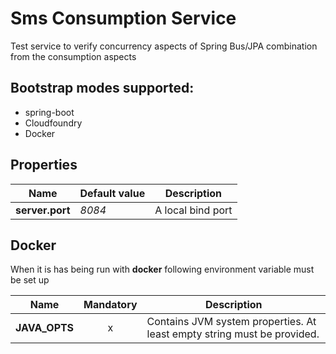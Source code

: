 # Sms Consumption Service

Test service to verify concurrency aspects of Spring Bus/JPA combination from the consumption aspects

## Bootstrap modes supported:

- spring-boot
- Cloudfoundry
- Docker

## Properties

| Name | Default value | Description | 
| --- | --- | --- |
| **server.port** | _8084_ | A local bind port |

## Docker

When it is has being run with __docker__ following environment variable must be set up

|Name|Mandatory|Description|
|---|:---:|---|
|**JAVA_OPTS**|x|Contains JVM system properties. At least empty string must be provided.|